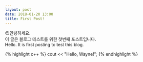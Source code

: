 ```yaml
---
layout: post
date: 2018-01-20 13:00
title: First Post!
---
```



:wink:안녕하세요. <br>이 글은 블로그 테스트를 위한 첫번째 포스트입니다. <br>
Hello. It is first posting to test this blog.

{% highlight c++ %}
cout << "Hello, Wayne!";
{% endhighlight %}